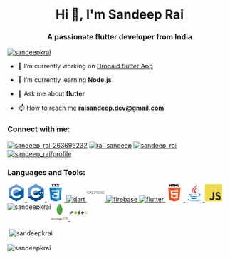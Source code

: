 <h1 align="center">Hi 👋, I'm Sandeep Rai</h1>
<h3 align="center">A passionate flutter developer from India</h3>

<p align="left"> <a href="https://github.com/ryo-ma/github-profile-trophy"><img src="https://github-profile-trophy.vercel.app/?username=sandeepkrai" alt="sandeepkrai" /></a> </p>

- 🔭 I’m currently working on [Dronaid flutter App](https://github.com/sandeepkrai/Dronaid-App)

- 🌱 I’m currently learning **Node.js**

- 💬 Ask me about **flutter**

- 📫 How to reach me **raisandeep.dev@gmail.com**

<h3 align="left">Connect with me:</h3>
<p align="left">
<a href="https://linkedin.com/in/sandeep-rai-263696232" target="blank"><img align="center" src="https://raw.githubusercontent.com/rahuldkjain/github-profile-readme-generator/master/src/images/icons/Social/linked-in-alt.svg" alt="sandeep-rai-263696232" height="30" width="40" /></a>
<a href="https://www.codechef.com/users/rai_sandeep" target="blank"><img align="center" src="https://cdn.jsdelivr.net/npm/simple-icons@3.1.0/icons/codechef.svg" alt="rai_sandeep" height="30" width="40" /></a>
<a href="https://www.leetcode.com/sandeep_rai" target="blank"><img align="center" src="https://raw.githubusercontent.com/rahuldkjain/github-profile-readme-generator/master/src/images/icons/Social/leet-code.svg" alt="sandeep_rai" height="30" width="40" /></a>
<a href="https://auth.geeksforgeeks.org/user/sandeep_rai/profile" target="blank"><img align="center" src="https://raw.githubusercontent.com/rahuldkjain/github-profile-readme-generator/master/src/images/icons/Social/geeks-for-geeks.svg" alt="sandeep_rai/profile" height="30" width="40" /></a>
</p>

<h3 align="left">Languages and Tools:</h3>
<p align="left"> <a href="https://www.cprogramming.com/" target="_blank" rel="noreferrer"> <img src="https://raw.githubusercontent.com/devicons/devicon/master/icons/c/c-original.svg" alt="c" width="40" height="40"/> </a> <a href="https://www.w3schools.com/cpp/" target="_blank" rel="noreferrer"> <img src="https://raw.githubusercontent.com/devicons/devicon/master/icons/cplusplus/cplusplus-original.svg" alt="cplusplus" width="40" height="40"/> </a> <a href="https://www.w3schools.com/css/" target="_blank" rel="noreferrer"> <img src="https://raw.githubusercontent.com/devicons/devicon/master/icons/css3/css3-original-wordmark.svg" alt="css3" width="40" height="40"/> </a> <a href="https://dart.dev" target="_blank" rel="noreferrer"> <img src="https://www.vectorlogo.zone/logos/dartlang/dartlang-icon.svg" alt="dart" width="40" height="40"/> </a> <a href="https://expressjs.com" target="_blank" rel="noreferrer"> <img src="https://raw.githubusercontent.com/devicons/devicon/master/icons/express/express-original-wordmark.svg" alt="express" width="40" height="40"/> </a> <a href="https://firebase.google.com/" target="_blank" rel="noreferrer"> <img src="https://www.vectorlogo.zone/logos/firebase/firebase-icon.svg" alt="firebase" width="40" height="40"/> </a> <a href="https://flutter.dev" target="_blank" rel="noreferrer"> <img src="https://www.vectorlogo.zone/logos/flutterio/flutterio-icon.svg" alt="flutter" width="40" height="40"/> </a> <a href="https://www.w3.org/html/" target="_blank" rel="noreferrer"> <img src="https://raw.githubusercontent.com/devicons/devicon/master/icons/html5/html5-original-wordmark.svg" alt="html5" width="40" height="40"/> </a> <a href="https://www.java.com" target="_blank" rel="noreferrer"> <img src="https://raw.githubusercontent.com/devicons/devicon/master/icons/java/java-original.svg" alt="java" width="40" height="40"/> </a> <a href="https://developer.mozilla.org/en-US/docs/Web/JavaScript" target="_blank" rel="noreferrer"> <img src="https://raw.githubusercontent.com/devicons/devicon/master/icons/javascript/javascript-original.svg" alt="javascript" width="40" height="40"/> </a> <a href="https://www.mongodb.com/" target="_blank" rel="noreferrer"> <img src="https://raw.githubusercontent.com/devicons/devicon/master/icons/mongodb/mongodb-original-wordmark.svg" alt="mongodb" width="40" height="40"/> </a> <a href="https://nodejs.org" target="_blank" rel="noreferrer"> <img src="https://raw.githubusercontent.com/devicons/devicon/master/icons/nodejs/nodejs-original-wordmark.svg" alt="nodejs" width="40" height="40"/> </a> <a 

<p><img align="left" src="https://github-readme-stats.vercel.app/api/top-langs?username=sandeepkrai&show_icons=true&locale=en&layout=compact" alt="sandeepkrai" /></p>

<p>&nbsp;<img align="center" src="https://github-readme-stats.vercel.app/api?username=sandeepkrai&show_icons=true&locale=en" alt="sandeepkrai" /></p>

<p><img align="center" src="https://github-readme-streak-stats.herokuapp.com/?user=sandeepkrai&" alt="sandeepkrai" /></p>
